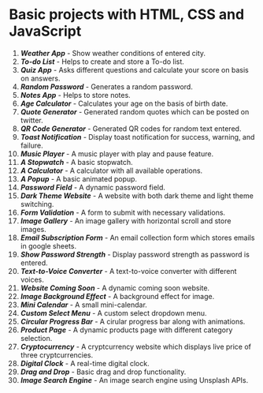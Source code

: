 # Basic projects with HTML, CSS and JavaScript
1. ***Weather App*** - Show weather conditions of entered city.
2. ***To-do List*** - Helps to create and store a To-do list.
3. ***Quiz App*** - Asks different questions and calculate your score on basis on answers.
4. ***Random Password*** - Generates a random password.
5. ***Notes App*** - Helps to store notes.
6. ***Age Calculator*** - Calculates your age on the basis of birth date.
7. ***Quote Generator*** - Generated random quotes which can be posted on twitter.
8. ***QR Code Generator*** - Generated QR codes for random text entered.
9. ***Toast Notification*** - Display toast notification for success, warning, and failure.
10. ***Music Player*** - A music player with play and pause feature.
11. ***A Stopwatch*** - A basic stopwatch.
12. ***A Calculator*** - A calculator with all available operations.
13. ***A Popup*** - A basic animated popup.
14. ***Password Field*** - A dynamic password field.
15. ***Dark Theme Website*** - A website with both dark theme and light theme switching.
16. ***Form Validation*** - A form to submit with necessary validations.
17. ***Image Gallery*** - An image gallery with horizontal scroll and store images.
18. ***Email Subscription Form*** - An email collection form which stores emails in google sheets.
19. ***Show Password Strength*** - Display password strength as password is entered.
20. ***Text-to-Voice Converter*** - A text-to-voice converter with different voices.
21. ***Website Coming Soon*** - A dynamic coming soon website.
22. ***Image Background Effect*** - A background effect for image.
23. ***Mini Calendar*** - A small mini-calendar.
24. ***Custom Select Menu*** - A custom select dropdown menu.
25. ***Circular Progress Bar*** - A cirular progress bar along with animations.
26. ***Product Page*** - A dynamic products page with different category selection.
27. ***Cryptocurrency*** - A cryptcurrency website which displays live price of three cryptcurrencies.
28. ***Digital Clock*** - A real-time digital clock.
29. ***Drag and Drop*** - Basic drag and drop functionality.
30. ***Image Search Engine*** - An image search engine using Unsplash APIs.
